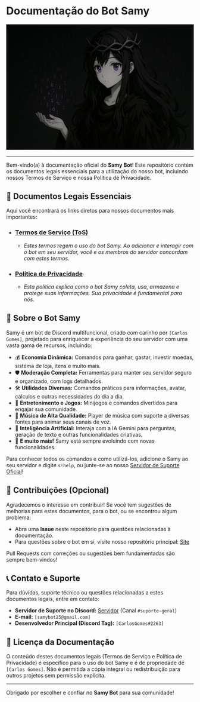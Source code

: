 
# Documentação do Bot Samy

<p align="center">
  <img src="samy-banner.jpg" alt="Banner do Bot Samy" width="750"/> 
  </p>

---

Bem-vindo(a) à documentação oficial do **Samy Bot**! Este repositório contém os documentos legais essenciais para a utilização do nosso bot, incluindo nossos Termos de Serviço e nossa Política de Privacidade.

## 📜 Documentos Legais Essenciais

Aqui você encontrará os links diretos para nossos documentos mais importantes:

* ### [Termos de Serviço (ToS)](https://github.com/carlosvcl/samy-bot-docs/blob/main/TERMOS_DE_SERVICO.md)
    * *Estes termos regem o uso do bot Samy. Ao adicionar e interagir com o bot em seu servidor, você e os membros do servidor concordam com estes termos.*

* ### [Política de Privacidade](https://github.com/carlosvcl/samy-bot-docs/blob/main/POLITICA_DE_PRIVACIDADE.md)
    * *Esta política explica como o bot Samy coleta, usa, armazena e protege suas informações. Sua privacidade é fundamental para nós.*

## 🤖 Sobre o Bot Samy

Samy é um bot de Discord multifuncional, criado com carinho por `[Carlos Gomes]`, projetado para enriquecer a experiência do seu servidor com uma vasta gama de recursos, incluindo:

* 💰 **Economia Dinâmica:** Comandos para ganhar, gastar, investir moedas, sistema de loja, itens e muito mais.
* 🛡️ **Moderação Completa:** Ferramentas para manter seu servidor seguro e organizado, com logs detalhados.
* 🛠️ **Utilidades Diversas:** Comandos práticos para informações, avatar, cálculos e outras necessidades do dia a dia.
* 🎉 **Entretenimento e Jogos:** Minijogos e comandos divertidos para engajar sua comunidade.
* 🎵 **Música de Alta Qualidade:** Player de música com suporte a diversas fontes para animar seus canais de voz.
* 🧠 **Inteligência Artificial:** Interaja com a IA Gemini para perguntas, geração de texto e outras funcionalidades criativas.
* 🔗 **E muito mais!** Samy está sempre evoluindo com novas funcionalidades.

Para conhecer todos os comandos e como utilizá-los, adicione o Samy ao seu servidor e digite `s!help`, ou junte-se ao nosso [Servidor de Suporte Oficial]([https://discord.gg/haQPSP4EPR])!

## 🤝 Contribuições (Opcional)

Agradecemos o interesse em contribuir! Se você tem sugestões de melhorias para estes documentos, para o bot, ou se encontrou algum problema:
* Abra uma **Issue** neste repositório para questões relacionadas à documentação.
* Para questões sobre o bot em si, visite nosso repositório principal: [Site](https://carlosvcl.github.io/samy-bot-site/)

Pull Requests com correções ou sugestões bem fundamentadas são sempre bem-vindos!

## 📞 Contato e Suporte

Para dúvidas, suporte técnico ou questões relacionadas a estes documentos legais, entre em contato:

* **Servidor de Suporte no Discord:** [Servidor](https://discord.gg/haQPSP4EPR) (Canal `#suporte-geral`)
* **E-mail:** `[samybot25@gmail.com]`
* **Desenvolvedor Principal (Discord Tag):** `[CarlosGomes#2263]`

## 📄 Licença da Documentação

O conteúdo destes documentos legais (Termos de Serviço e Política de Privacidade) é específico para o uso do bot Samy e é de propriedade de `[Carlos Gomes]`. Não é permitida a cópia integral ou redistribuição para outros projetos sem permissão explícita.

---

Obrigado por escolher e confiar no **Samy Bot** para sua comunidade!
